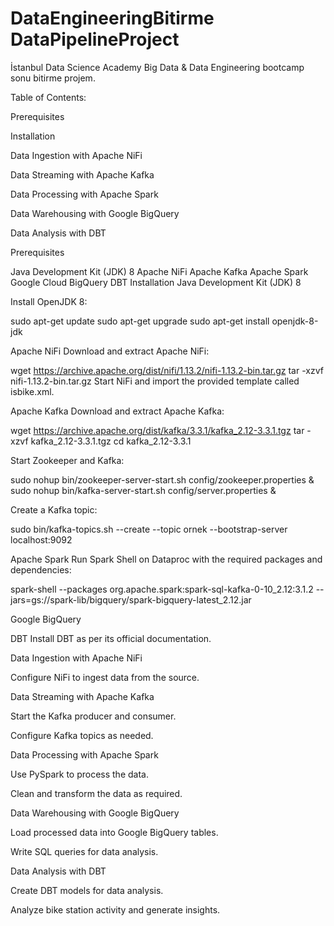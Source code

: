 # DataEngineeringBitirme DataPipelineProject
İstanbul Data Science Academy Big Data & Data Engineering bootcamp sonu bitirme projem.


Table of Contents:

Prerequisites

Installation

Data Ingestion with Apache NiFi

Data Streaming with Apache Kafka

Data Processing with Apache Spark

Data Warehousing with Google BigQuery

Data Analysis with DBT



Prerequisites

Java Development Kit (JDK) 8
Apache NiFi
Apache Kafka
Apache Spark
Google Cloud BigQuery
DBT
Installation
Java Development Kit (JDK) 8


Install OpenJDK 8:

sudo apt-get update
sudo apt-get upgrade
sudo apt-get install openjdk-8-jdk


Apache NiFi
Download and extract Apache NiFi:

wget https://archive.apache.org/dist/nifi/1.13.2/nifi-1.13.2-bin.tar.gz
tar -xzvf nifi-1.13.2-bin.tar.gz
Start NiFi and import the provided template called isbike.xml.


Apache Kafka
Download and extract Apache Kafka:

wget https://archive.apache.org/dist/kafka/3.3.1/kafka_2.12-3.3.1.tgz
tar -xzvf kafka_2.12-3.3.1.tgz
cd kafka_2.12-3.3.1


Start Zookeeper and Kafka:

sudo nohup bin/zookeeper-server-start.sh config/zookeeper.properties &
sudo nohup bin/kafka-server-start.sh config/server.properties &


Create a Kafka topic:

sudo bin/kafka-topics.sh --create --topic ornek --bootstrap-server localhost:9092


Apache Spark
Run Spark Shell on Dataproc with the required packages and dependencies:

spark-shell --packages org.apache.spark:spark-sql-kafka-0-10_2.12:3.1.2 --jars=gs://spark-lib/bigquery/spark-bigquery-latest_2.12.jar


Google BigQuery

DBT
Install DBT as per its official documentation.

Data Ingestion with Apache NiFi

Configure NiFi to ingest data from the source.

Data Streaming with Apache Kafka

Start the Kafka producer and consumer.

Configure Kafka topics as needed.

Data Processing with Apache Spark

Use PySpark to process the data.

Clean and transform the data as required.

Data Warehousing with Google BigQuery

Load processed data into Google BigQuery tables.

Write SQL queries for data analysis.

Data Analysis with DBT

Create DBT models for data analysis.

Analyze bike station activity and generate insights.








